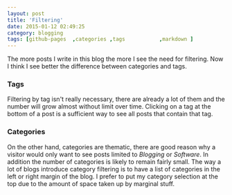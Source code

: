 ```yaml
---
layout: post
title: 'Filtering'
date: 2015-01-12 02:49:25
category: blogging
tags: [github-pages  ,categories ,tags           ,markdown ]
---
```

The more posts I write in this blog the more I see the need for filtering.  Now I think I see better the difference between categories and tags.

### Tags
Filtering by tag isn't really necessary, there are already a lot of them and the number will grow almost without limit over time.  Clicking on a tag at the bottom of a post is a sufficient way to see all posts that contain that tag.

### Categories
On the other hand, categories are thematic, there are good reason why a visitor would only want to see posts limited to *Blogging* or *Software*.  In addition the number of categories is likely to remain fairly small.  The way a lot of blogs introduce category filtering is to have a list of categories in the left or right margin of the blog.  I prefer to put my category selection at the top due to the amount of space taken up by marginal stuff.